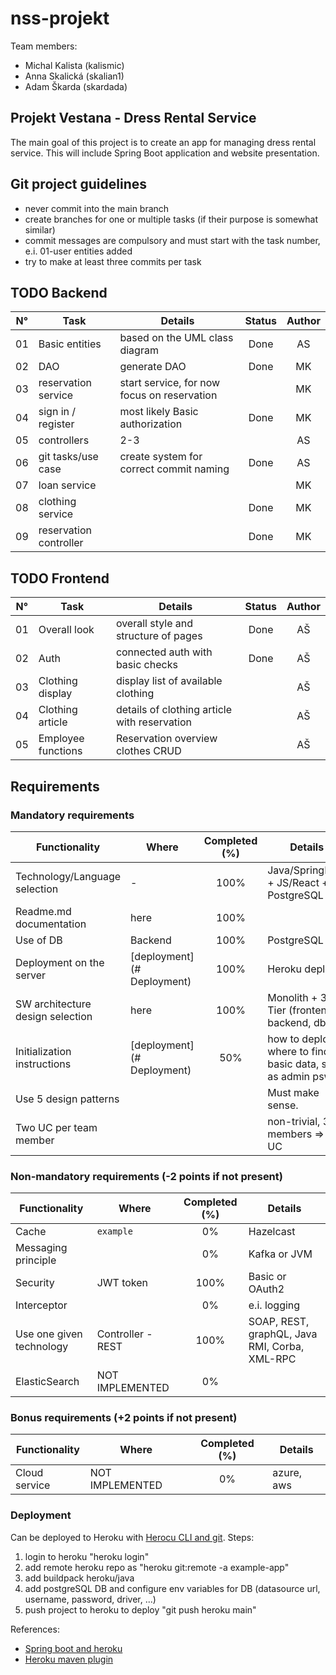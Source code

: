 # nss-projekt

Team members:
- Michal Kalista (kalismic)
- Anna Skalická (skalian1)
- Adam Škarda (skardada)

## Projekt Vestana - Dress Rental Service

The main goal of this project is to create an app for 
managing dress rental service. This will include Spring
Boot application and website presentation.

## Git project guidelines
- never commit into the main branch
- create branches for one or multiple tasks (if their purpose is somewhat similar)
- commit messages are compulsory and must start with the task number, 
  e.i. 01-user entities added
- try to make at least three commits per task

## TODO Backend
| N°  | Task                   | Details                                     | Status | Author |
|:---:|------------------------|---------------------------------------------|:------:|:------:|
| 01  | Basic entities         | based on the UML class diagram              |  Done  |   AS   |
| 02  | DAO                    | generate DAO                                |  Done  |   MK   |
| 03  | reservation service    | start service, for now focus on reservation |        |   MK   |
| 04  | sign in / register     | most likely Basic authorization             |  Done  |   MK   |
| 05  | controllers            | 2-3                                         |        |   AS   |
| 06  | git tasks/use case     | create system for correct commit naming     |  Done  |   AS   |
| 07  | loan service           |                                             |        |   MK   |
| 08  | clothing service       |                                             |  Done  |   MK   |
| 09  | reservation controller |                                             |  Done  |   MK   |

## TODO Frontend
| N°  | Task                | Details                                     | Status | Author |
|:---:|---------------------|---------------------------------------------|:------:|:------:|
| 01  | Overall look        | overall style and structure of pages        |Done    |   AŠ   |
| 02  | Auth                | connected auth with basic checks            |Done    |   AŠ   |
| 03  | Clothing display    | display list of available clothing          |        |   AŠ   |
| 04  | Clothing article    | details of clothing article with reservation|        |   AŠ   |
| 05  | Employee functions  | Reservation overview clothes CRUD           |        |   AŠ   |


## Requirements
<!-- must be displayed per instructions -->

### Mandatory requirements
| Functionality                    | Where       | Completed (%) | Details                                                    |
|----------------------------------|-------------|:-------------:|------------------------------------------------------------|
| Technology/Language selection    | -           |     100%      | Java/SpringBoot + JS/React + PostgreSQL                    |
| Readme.md documentation          | here        |     100%      |                                                            |
| Use of DB                        | Backend     |      100%     | PostgreSQL                                                 |
| Deployment on the server         |[deployment](# Deployment) |     100%     | Heroku  deploy                                |
| SW architecture design selection | here        |     100%   | Monolith + 3 Tier (frontend, backend, db)                     |
| Initialization instructions      |[deployment](# Deployment)  |50%  | how to deploy, where to find basic data, such as admin psw |
| Use 5 design patterns            |             |               | Must make sense.                                           |
| Two UC per team member           |             |               | non-trivial, 3 members => 6 UC                             |



### Non-mandatory requirements (-2 points if not present)
| Functionality            | Where     | Completed (%) | Details                                        |
|--------------------------|-----------|:-------------:|------------------------------------------------|
| Cache                    | `example` |      0%       | Hazelcast                                      |
| Messaging principle      |           |      0%       | Kafka or JVM                                   |
| Security                 |JWT token  |  100%       | Basic or OAuth2                                |
| Interceptor              |           |      0%       | e.i. logging                                   |
| Use one given technology | Controller - REST |      100%       | SOAP, REST, graphQL, Java RMI, Corba, XML-RPC  |
| ElasticSearch            |NOT IMPLEMENTED|      0%       |                                                |

### Bonus requirements (+2 points if not present)
| Functionality | Where | Completed (%) | Details    |
|---------------|-------|:-------------:|------------|
| Cloud service | NOT IMPLEMENTED |      0%       | azure, aws |


### Deployment

Can be deployed to Heroku with [Herocu CLI and git]("https://devcenter.heroku.com/articles/git").
Steps:
  1. login to heroku "heroku login"
  1. add remote heroku repo as "heroku git:remote -a example-app"
  1. add buildpack heroku/java
  1. add postgreSQL DB and configure env variables for DB (datasource url, username, password, driver, ...)
  1. push project to heroku to deploy "git push heroku main"

References:
 - [Spring boot and heroku](https://devcenter.heroku.com/articles/deploying-spring-boot-apps-to-heroku)
 - [Heroku maven plugin](https://devcenter.heroku.com/articles/deploying-java-applications-with-the-heroku-maven-plugin)

